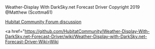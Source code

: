Weather-Display With DarkSky.net Forecast Driver Copyright 2019 @Matthew (Scottma61)

<a href="https://community.hubitat.com/t/release-weather-display-with-darksky-net-forecast-driver/22613">Hubitat Community Forum discussion</a>

<a href="https://github.com/HubitatCommunity/Weather-Display-With-DarkSky.net-Forecast-Driver/wiki/Weather-Display-with-DarkSky.net-Forecast-Driver-Wiki>Wiki</a>
